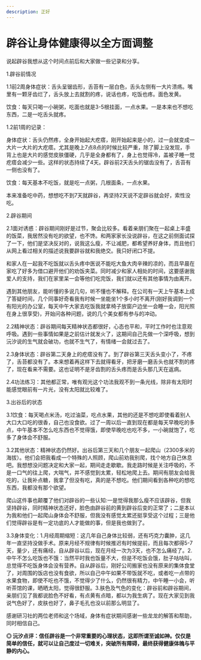 ```yaml
---
description: 正好
---
```


# 辟谷让身体健康得以全方面调整

说起辟谷我想从这个时间点前后和大家做一些记录和分享。

1.辟谷前情况

1.1前2周身体症状：舌头呈锯齿形，舌苔有一层白色，舌头左侧有一大片溃疡。嘴里有一颗牙齿烂了，舌头放上去就割的疼，说话也疼，吃饭也疼。面色发黄。

饮食：每天只喝一小碗粥，吃面也就是3-5根挂面，一点水果。一是本来也不想吃东西，二是一吃舌头就疼。

1.2前1周的记录：

身体症状：舌头仍然疼，全身开始起大疙瘩，刚开始起来是小的，过一会就变成一大片一大片的大疙瘩。尤其是晚上7点8点的时候比较严重，除了脚上没发现，手背上也是大片的感觉皮肤僵硬，几乎是全身都有了，身上也觉得冷，盖被子睡一觉疙瘩会减少一些。这样的状态持续了4天。辟谷前2天舌头的锯齿没有了，舌苔有一侧也没有了。

饮食：每天基本不吃饭，就是吃一点粥，几根面条，一点水果。

本来准备吃中药，想想吃不到7天就辟谷，再坚持2天说不定辟谷就会好，索性没吃。

2.辟谷期间

2.1面对诱惑：辟谷期间刚好是过节，聚会比较多。看着亲朋们聚在一起桌上丰盛的饭菜，我居然没有吃的欲望，也不馋。和两家家长没说辟谷，在这之前侧面试探了一下，他们是坚决反对的，说我这么瘦，不让减肥，都希望养好身体，而且他们从网上看过相关的描述说我要辟谷就和我绝交。我只好闭口不提。

和家人在一起我不吃饭就以舌头疼中医说不能吃大鱼大肉辛辣的凉的，而且早晨在家吃了好多为借口避开他们的劝饭夹菜。同时减少和家人相处的时间，这要感谢我爱人的支持，我们在家里呆一会等他们吃完饭，我们就以还有其他事情为由离开。

遇到其他朋友，能听懂的多说几句，听不懂也不解释。在公司有一天上午基本上成了答疑时间，几个同事好奇看我有时候一坐能坐1个多小时不离开\(刚好我调到一个有阳光的办公室，每天中午大家去吃饭我就拿椅子放窗户边坐一会睡一会，阳光照在身上很享受\)，开始问各种问题，说的几个美女都有参与的冲动。

2.2精神状态：辟谷期间每天精神状态都很好，心态也平和，平时工作时也注意观呼吸。遇到一些事情如果是之前估计就发火了，这期间自己先做一个深呼吸，想到沅汐说的生气就会破功，也就不生气了，有情绪一会就过去了。

2.3身体状态：辟谷第二天身上的疙瘩没有了。到了辟谷第三天舌头变小了，不疼了，舌苔都没有了。本来想着再这样下去就得看牙，把牙磨一磨舌头也就不割的疼了，现在看来不需要。这也证明不是牙齿割的舌头疼而是舌头那几天在返病。

2.4功法练习：其他都正常，唯有观光这个功法我观不到一条光线，除非有太阳时能感觉眼前有一片光，没有太阳就比较难了。

3.出谷后的状态

3.1饮食：每天喝点米汤，吃过油菜，吃点水果，其他的还是不想吃即使看着别人大口大口吃的很香，自己也没食欲。过了一周以后一直到现在都是每天早晚吃的多点，中午基本不怎么吃东西也不觉得饿，即使早晚吃也吃不多，一小碗就饱了，吃多了身体会不舒服。

3.2其他状态：精神状态仍然好。出谷后第三天和几个朋友一起爬山（2300多米的海拔）。他们会把我看成一个特殊的人照顾，爬山前劝我别爬，找个地方自己休息吧。我想想没问题决定和大家一起，期间走走歇歇。我走路时候是关注呼吸的，不是一口气的往上爬，大喘气，并不感觉到太累，轻松地爬上去。期间有朋友会给我吃的，让我补点糖，我拿了但没有吃，真的是不想吃。他们期间看到各种吃的想吃东西，我都没有那个欲望。

爬山这件事也颠覆了他们对辟谷的一些认知:一是觉得我那么瘦不应该辟谷，但我坚持辟谷，同时精神状态还好，脸色由辟谷前的黄到辟谷后变的正常了；二是本以为我和他们一起爬山身体会不舒服，但我没有感觉太累还挺享受这个过程；三是他们觉得辟谷是有一定功底的人才能做的事，但是我也做到了。

3.3身体变化：1.月经周期缩短：这几年自己身体比较弱，还有巧克力囊肿，这几年一直坚持没做手术。原来月经不规律有时候推迟有时候提前，而且每次都得5-7天，量少，还有痛经，自从辟谷以后，现在月经一次为3天，也不怎么痛经了。2.中午不怎么吃饭也不饿：当然平时我也饭量不大，但是不吃饭会饿，肚子咕咕叫，总觉得不吃饭身体会没有营养。自从辟谷后，刚好公司搬家也没有原来的集体食堂了，对周围的饭店也没有食欲，所以自己中午如果不带饭就不吃，或者吃一点带的水果食物，即使不吃也不饿，不觉得少了什么，仍然很有精力，中午睡一小会，听听茶馆的课，晒晒太阳，觉得很舒服。3.肤色及气色的变化：辟谷前和辟谷期间，亲朋们见了我都说脸色不好看，有点黄有点暗，都以为我生病了。现在大家见到我说气色好了，皮肤也好了，鼻子毛孔也没以前那么明显了。

感谢研习社的两位老师和这个场域，身体有症状期间感谢一些龙龙的解答和帮助，同时相信自己。

**◎ 沅汐点评：信任辟谷是一个非常重要的心理状态，这即所谓至诚如神。仅仅是简单的信任，就可以让自己度过一切难关，突破所有障碍，最终获得健康体魄与平静的内心。**

